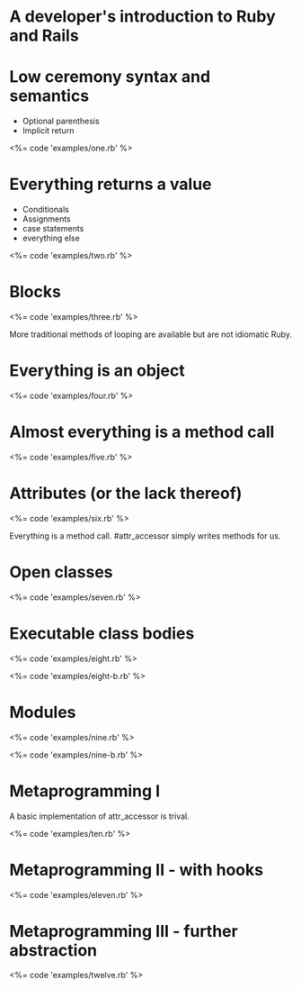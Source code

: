 # A developer's introduction to Ruby and Rails

# Low ceremony syntax and semantics

- Optional parenthesis
- Implicit return

<%= code 'examples/one.rb' %>

# Everything returns a value

- Conditionals
- Assignments
- case statements
- everything else

<%= code 'examples/two.rb' %>

# Blocks

<%= code 'examples/three.rb' %>

More traditional methods of looping are available but are not idiomatic Ruby.

# Everything is an object

<%= code 'examples/four.rb' %>

# Almost everything is a method call

<%= code 'examples/five.rb' %>

# Attributes (or the lack thereof)

<%= code 'examples/six.rb' %>

Everything is a method call. #attr\_accessor simply writes methods for us.

# Open classes

<%= code 'examples/seven.rb' %>

# Executable class bodies

<%= code 'examples/eight.rb' %>

<%= code 'examples/eight-b.rb' %>

# Modules

<%= code 'examples/nine.rb' %>

<%= code 'examples/nine-b.rb' %>

# Metaprogramming I

A basic implementation of attr\_accessor is trival.

<%= code 'examples/ten.rb' %>

# Metaprogramming II - with hooks

<%= code 'examples/eleven.rb' %>

# Metaprogramming III - further abstraction

<%= code 'examples/twelve.rb' %>
